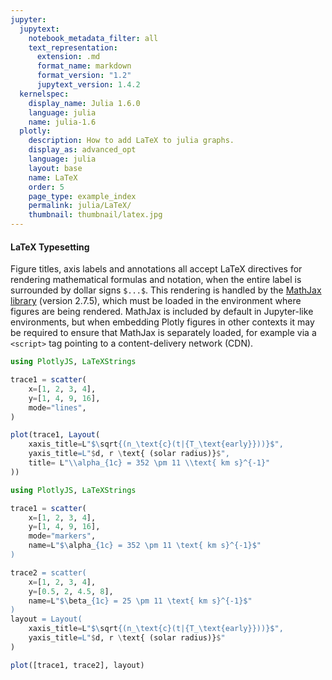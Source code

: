 ```yaml
---
jupyter:
  jupytext:
    notebook_metadata_filter: all
    text_representation:
      extension: .md
      format_name: markdown
      format_version: "1.2"
      jupytext_version: 1.4.2
  kernelspec:
    display_name: Julia 1.6.0
    language: julia
    name: julia-1.6
  plotly:
    description: How to add LaTeX to julia graphs.
    display_as: advanced_opt
    language: julia
    layout: base
    name: LaTeX
    order: 5
    page_type: example_index
    permalink: julia/LaTeX/
    thumbnail: thumbnail/latex.jpg
---
```


#### LaTeX Typesetting

Figure titles, axis labels and annotations all accept LaTeX directives for rendering mathematical formulas and notation, when the entire label is surrounded by dollar signs `$...$`. This rendering is handled by the [MathJax library](https://www.mathjax.org/) (version 2.7.5), which must be loaded in the environment where figures are being rendered. MathJax is included by default in Jupyter-like environments, but when embedding Plotly figures in other contexts it may be required to ensure that MathJax is separately loaded, for example via a `<script>` tag pointing to a content-delivery network (CDN).

```julia
using PlotlyJS, LaTeXStrings

trace1 = scatter(
    x=[1, 2, 3, 4],
    y=[1, 4, 9, 16],
    mode="lines",
)

plot(trace1, Layout(
    xaxis_title=L"$\sqrt{(n_\text{c}(t|{T_\text{early}}))}$",
    yaxis_title=L"$d, r \text{ (solar radius)}$",
    title= L"\\alpha_{1c} = 352 \pm 11 \\text{ km s}^{-1}"
))
```

```julia
using PlotlyJS, LaTeXStrings

trace1 = scatter(
    x=[1, 2, 3, 4],
    y=[1, 4, 9, 16],
    mode="markers",
    name=L"$\alpha_{1c} = 352 \pm 11 \text{ km s}^{-1}$"
)

trace2 = scatter(
    x=[1, 2, 3, 4],
    y=[0.5, 2, 4.5, 8],
    name=L"$\beta_{1c} = 25 \pm 11 \text{ km s}^{-1}$"
)
layout = Layout(
    xaxis_title=L"$\sqrt{(n_\text{c}(t|{T_\text{early}}))}$",
    yaxis_title=L"$d, r \text{ (solar radius)}$"
)

plot([trace1, trace2], layout)
```
